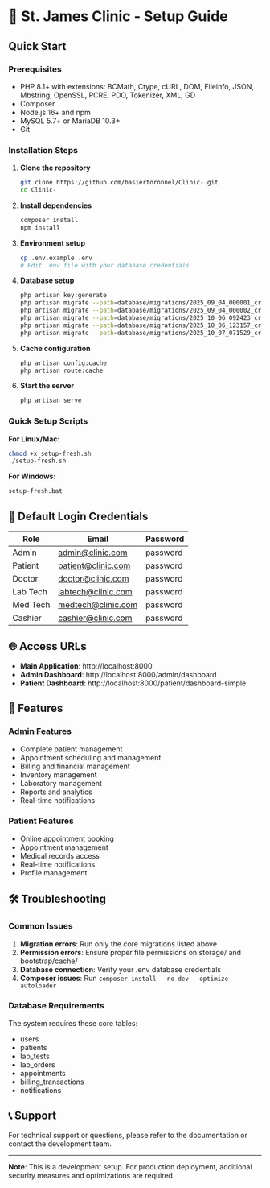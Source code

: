 # 🏥 St. James Clinic - Setup Guide

## Quick Start

### Prerequisites
- PHP 8.1+ with extensions: BCMath, Ctype, cURL, DOM, Fileinfo, JSON, Mbstring, OpenSSL, PCRE, PDO, Tokenizer, XML, GD
- Composer
- Node.js 16+ and npm
- MySQL 5.7+ or MariaDB 10.3+
- Git

### Installation Steps

1. **Clone the repository**
   ```bash
   git clone https://github.com/basiertoronnel/Clinic-.git
   cd Clinic-
   ```

2. **Install dependencies**
   ```bash
   composer install
   npm install
   ```

3. **Environment setup**
   ```bash
   cp .env.example .env
   # Edit .env file with your database credentials
   ```

4. **Database setup**
   ```bash
   php artisan key:generate
   php artisan migrate --path=database/migrations/2025_09_04_000001_create_lab_tests_table.php
   php artisan migrate --path=database/migrations/2025_09_04_000002_create_lab_orders_table.php
   php artisan migrate --path=database/migrations/2025_10_06_092423_create_appointments_table.php
   php artisan migrate --path=database/migrations/2025_10_06_123157_create_billing_transactions_table.php
   php artisan migrate --path=database/migrations/2025_10_07_071529_create_notifications_table.php
   ```

5. **Cache configuration**
   ```bash
   php artisan config:cache
   php artisan route:cache
   ```

6. **Start the server**
   ```bash
   php artisan serve
   ```

### Quick Setup Scripts

**For Linux/Mac:**
```bash
chmod +x setup-fresh.sh
./setup-fresh.sh
```

**For Windows:**
```cmd
setup-fresh.bat
```

## 🔐 Default Login Credentials

| Role | Email | Password |
|------|-------|----------|
| Admin | admin@clinic.com | password |
| Patient | patient@clinic.com | password |
| Doctor | doctor@clinic.com | password |
| Lab Tech | labtech@clinic.com | password |
| Med Tech | medtech@clinic.com | password |
| Cashier | cashier@clinic.com | password |

## 🌐 Access URLs

- **Main Application**: http://localhost:8000
- **Admin Dashboard**: http://localhost:8000/admin/dashboard
- **Patient Dashboard**: http://localhost:8000/patient/dashboard-simple

## 🚀 Features

### Admin Features
- Complete patient management
- Appointment scheduling and management
- Billing and financial management
- Inventory management
- Laboratory management
- Reports and analytics
- Real-time notifications

### Patient Features
- Online appointment booking
- Appointment management
- Medical records access
- Real-time notifications
- Profile management

## 🛠️ Troubleshooting

### Common Issues

1. **Migration errors**: Run only the core migrations listed above
2. **Permission errors**: Ensure proper file permissions on storage/ and bootstrap/cache/
3. **Database connection**: Verify your .env database credentials
4. **Composer issues**: Run `composer install --no-dev --optimize-autoloader`

### Database Requirements

The system requires these core tables:
- users
- patients
- lab_tests
- lab_orders
- appointments
- billing_transactions
- notifications

## 📞 Support

For technical support or questions, please refer to the documentation or contact the development team.

---

**Note**: This is a development setup. For production deployment, additional security measures and optimizations are required.
